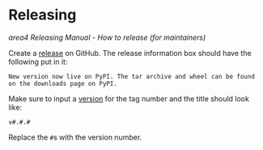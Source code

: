# Releasing

*area4 Releasing Manual - How to release (for maintainers)*

Create a [release](https://github.com/area4lib/area4/releases) on GitHub. The release information box should have the following put in it:

```none
New version now live on PyPI. The tar archive and wheel can be found on the downloads page on PyPI.
```

Make sure to input a [version](https://semver.org) for the tag number and the title should look like:

```none
v#.#.#
```

Replace the `#`s with the version number.
